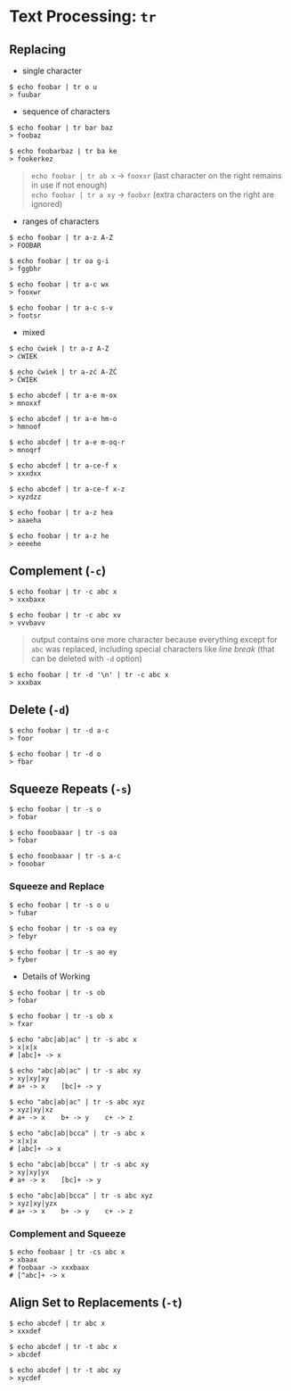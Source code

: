 # Text Processing: `tr`

## Replacing

* single character

```
$ echo foobar | tr o u
> fuubar
```

* sequence of characters

```
$ echo foobar | tr bar baz
> foobaz

$ echo foobarbaz | tr ba ke
> fookerkez
```

> `echo foobar | tr ab x` &rarr; `fooxxr` (last character on the right remains in use if not enough)  
> `echo foobar | tr a xy` &rarr; `foobxr` (extra characters on the right are ignored)


* ranges of characters

```
$ echo foobar | tr a-z A-Z
> FOOBAR
```

```
$ echo foobar | tr oa g-i
> fggbhr

$ echo foobar | tr a-c wx
> fooxwr

$ echo foobar | tr a-c s-v
> footsr
```

* mixed

```
$ echo ćwiek | tr a-z A-Z
> ćWIEK

$ echo ćwiek | tr a-zć A-ZĆ
> ĆWIEK
```

```
$ echo abcdef | tr a-e m-ox
> mnoxxf

$ echo abcdef | tr a-e hm-o
> hmnoof

$ echo abcdef | tr a-e m-oq-r
> mnoqrf

$ echo abcdef | tr a-ce-f x
> xxxdxx

$ echo abcdef | tr a-ce-f x-z
> xyzdzz

$ echo foobar | tr a-z hea
> aaaeha

$ echo foobar | tr a-z he
> eeeehe
```

## Complement (`-c`)

```
$ echo foobar | tr -c abc x
> xxxbaxx

$ echo foobar | tr -c abc xv
> vvvbavv
```

> output contains one more character because everything except for `abc` was replaced, including special characters like _line break_ (that can be deleted with `-d` option)

```
$ echo foobar | tr -d '\n' | tr -c abc x
> xxxbax
```

## Delete (`-d`)

```
$ echo foobar | tr -d a-c
> foor

$ echo foobar | tr -d o
> fbar
```

## Squeeze Repeats (`-s`)

```
$ echo foobar | tr -s o
> fobar

$ echo fooobaaar | tr -s oa
> fobar

$ echo fooobaaar | tr -s a-c
> fooobar
```

### Squeeze and Replace

```
$ echo foobar | tr -s o u
> fubar

$ echo foobar | tr -s oa ey
> febyr

$ echo foobar | tr -s ao ey
> fyber
```

* Details of Working

```
$ echo foobar | tr -s ob
> fobar

$ echo foobar | tr -s ob x
> fxar
```

```
$ echo "abc|ab|ac" | tr -s abc x
> x|x|x
# [abc]+ -> x

$ echo "abc|ab|ac" | tr -s abc xy
> xy|xy|xy
# a+ -> x    [bc]+ -> y

$ echo "abc|ab|ac" | tr -s abc xyz
> xyz|xy|xz
# a+ -> x    b+ -> y    c+ -> z
```

```
$ echo "abc|ab|bcca" | tr -s abc x
> x|x|x
# [abc]+ -> x

$ echo "abc|ab|bcca" | tr -s abc xy
> xy|xy|yx
# a+ -> x    [bc]+ -> y

$ echo "abc|ab|bcca" | tr -s abc xyz
> xyz|xy|yzx
# a+ -> x    b+ -> y    c+ -> z
```

### Complement and Squeeze

```
$ echo foobaar | tr -cs abc x
> xbaax
# foobaar -> xxxbaax
# [^abc]+ -> x
```

## Align Set to Replacements (`-t`)

```
$ echo abcdef | tr abc x
> xxxdef

$ echo abcdef | tr -t abc x
> xbcdef

$ echo abcdef | tr -t abc xy
> xycdef
```